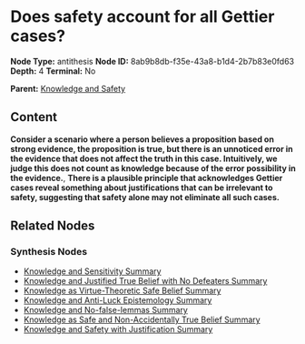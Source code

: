# Does safety account for all Gettier cases?

**Node Type:** antithesis
**Node ID:** 8ab9b8db-f35e-43a8-b1d4-2b7b83e0fd63
**Depth:** 4
**Terminal:** No

**Parent:** [Knowledge and Safety](knowledge-and-safety-synthesis-17283a40-dd4f-466f-8998-1d14da29ee33.md)

## Content

**Consider a scenario where a person believes a proposition based on strong evidence, the proposition is true, but there is an unnoticed error in the evidence that does not affect the truth in this case. Intuitively, we judge this does not count as knowledge because of the error possibility in the evidence.**, **There is a plausible principle that acknowledges Gettier cases reveal something about justifications that can be irrelevant to safety, suggesting that safety alone may not eliminate all such cases.**

## Related Nodes

### Synthesis Nodes

- [Knowledge and Sensitivity Summary](knowledge-and-sensitivity-summary-synthesis-d7eb67ab-9816-4949-b466-49441b7dc6e0.md)
- [Knowledge and Justified True Belief with No Defeaters Summary](knowledge-and-justified-true-belief-with-no-defeaters-summary-synthesis-72cfd777-9f8f-4850-b575-9338d9141629.md)
- [Knowledge as Virtue-Theoretic Safe Belief Summary](knowledge-as-virtue-theoretic-safe-belief-summary-synthesis-6909ca2d-a6f8-4852-b1ba-525c19a7a351.md)
- [Knowledge and Anti-Luck Epistemology Summary](knowledge-and-anti-luck-epistemology-summary-synthesis-dadefeb8-79bf-44e9-9c58-de7596e4dd72.md)
- [Knowledge and No-false-lemmas Summary](knowledge-and-no-false-lemmas-summary-synthesis-a0b575e4-1398-4eb9-8326-9dcb4a3b1327.md)
- [Knowledge as Safe and Non-Accidentally True Belief Summary](knowledge-as-safe-and-non-accidentally-true-belief-summary-synthesis-bec35821-6bef-402f-b430-803485b5e2da.md)
- [Knowledge and Safety with Justification Summary](knowledge-and-safety-with-justification-summary-synthesis-d02cbc57-a6fe-4f8e-9ddc-94cd3e831399.md)
